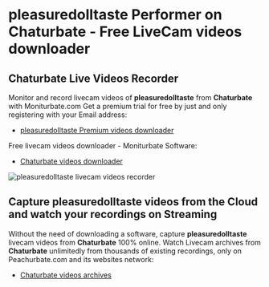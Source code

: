 # pleasuredolltaste Performer on Chaturbate - Free LiveCam videos downloader

## Chaturbate Live Videos Recorder

Monitor and record livecam videos of **pleasuredolltaste** from **Chaturbate** with Moniturbate.com
Get a premium trial for free by just and only registering with your Email address:
* [pleasuredolltaste Premium videos downloader](https://moniturbate.com/request-demo-licence-key.html)

Free livecam videos downloader - Moniturbate Software:
* [Chaturbate videos downloader](https://moniturbate.com/moniturbate-download-software.html)

![pleasuredolltaste livecam videos recorder](https://peachurnet.com/templates/moniturbate-software.png)


## Capture pleasuredolltaste videos from the Cloud and watch your recordings on Streaming

Without the need of downloading a software, capture **pleasuredolltaste** livecam videos from **Chaturbate** 100% online.
Watch Livecam archives from **Chaturbate** unlimitedly from thousands of existing recordings, only on Peachurbate.com and its websites network:
* [Chaturbate videos archives](https://peachurnet.com/)